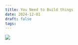 ```yaml
---
title: You Need to Build things
date: 2024-12-01
draft: false
tags:
---
```

![](/images/Pasted%20image%2020241130213222.png)
